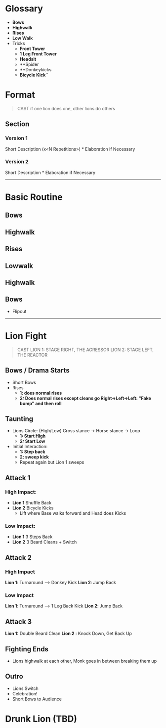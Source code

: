 # Glossary 
* **Bows**
* **Highwalk**
* **Rises**
* **Low Walk**
* Tricks
	* **Front Tower**
	* **1 Leg Front Tower**
	* **Headsit**
	* **Spider
	* **Donkeykicks
	* **Bicycle Kick**``
# Format
> CAST
> if one lion does one, other lions do others
## Section

### Version 1
Short Description (x\<N Repetitions>)
	* Elaboration if Necessary
### Version 2
Short Description
	* Elaboration if Necessary


--- 
# Basic Routine
## Bows
## Highwalk
## Rises

## Lowwalk

## Highwalk

## Bows
* Flipout

---
# Lion Fight

> CAST
> LION 1: STAGE RIGHT, THE AGRESSOR
> LION 2: STAGE LEFT, THE REACTOR
## Bows / Drama Starts
 - Short Bows
 - Rises
	 - **1: does normal rises**
	 - **2: Does normal rises except cleans go Right->Left->Left: "Fake bump" and then roll**
## Taunting
* Lions Circle: (High/Low) Cross stance -> Horse stance -> Loop
	* **1: Start High**
	* **2: Start Low**
* Initial Interaction: 
	* **1: Step back**
	* **2: sweep kick**
	* Repeat again but Lion 1 sweeps
## Attack 1

### High Impact:
* **Lion 1** Shuffle Back
* **Lion 2** Bicycle Kicks 
	* Lift where Base walks forward and Head does Kicks
### Low Impact:
* **Lion 1** 3 Steps Back
* **Lion 2** 3 Beard Cleans + Switch
## Attack 2
### High Impact
**Lion 1**: Turnaround --> Donkey Kick
**Lion 2**: Jump Back
### Low Impact
**Lion 1**: Turnaround --> 1 Leg Back Kick
**Lion 2**: Jump Back
## Attack 3
**Lion 1:** Double Beard Clean
**Lion 2** : Knock Down, Get Back Up
## Fighting Ends

* Lions highwalk at each other, Monk goes in between breaking them up
## Outro
* Lions Switch 
* Celebration!
* Short Bows to Audience


# Drunk Lion (TBD)